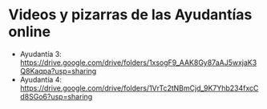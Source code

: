# Videos y pizarras de las Ayudantías online

- Ayudantía 3: https://drive.google.com/drive/folders/1xsogF9_AAK8Gy87aAJ5wxjaK3Q8Kaqpa?usp=sharing
- Ayudantía 4: https://drive.google.com/drive/folders/1VrTc2tNBmCjd_9K7Yhb234fxcCd8SGo6?usp=sharing

